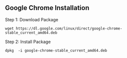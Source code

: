 ## Google Chrome Installation

Step 1: Download Package
```
wget https://dl.google.com/linux/direct/google-chrome-stable_current_amd64.deb

```

Step 2: Install Package
```
dpkg  -i google-chrome-stable_current_amd64.deb

```
